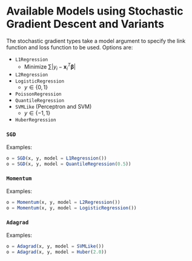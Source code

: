 # Available Models using Stochastic Gradient Descent and Variants
The stochastic gradient types take a model argument to specify the link function
and loss function to be used.  Options are:

- `L1Regression`
    - Minimize $\sum |y_i - \mathbf{x}_i^T\mathbf{\beta}|$
- `L2Regression`
- `LogisticRegression`
    - $y \in \{0, 1\}$
- `PoissonRegression`
- `QuantileRegression`
- `SVMLike` (Perceptron and SVM)
    - $y \in \{-1, 1\}$
- `HuberRegression`



### `SGD`

Examples:
```julia
o = SGD(x, y, model = L1Regression())
o = SGD(x, y, model = QuantileRegression(0.5))
```

### `Momentum`

Examples:
```julia
o = Momentum(x, y, model = L2Regression())
o = Momentum(x, y, model = LogisticRegression())
```

### `Adagrad`

Examples:
```julia
o = Adagrad(x, y, model = SVMLike())
o = Adagrad(x, y, model = Huber(2.0))
```
